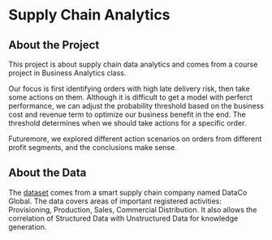 # Supply Chain Analytics

## About the Project
This project is about supply chain data analytics and comes from a course project in Business Analytics class. 

Our focus is first identifying orders with high late delivery risk, then take some actions on them. Although it is difficult to get a model with perferct performance, we can adjust the probability threshold based on the business cost and revenue term to optimize our business benefit in the end. The threshold determines when we should take actions for a specific order. 

Futuremore, we explored different action scenarios on orders from different profit segments, and the conclusions make sense.

## About the Data
The [dataset](https://data.mendeley.com/datasets/8gx2fvg2k6/5) comes from a smart supply chain company named DataCo Global. The data covers areas of important registered activities: Provisioning, Production, Sales, Commercial Distribution. It also allows the correlation of Structured Data with Unstructured Data for knowledge generation.
